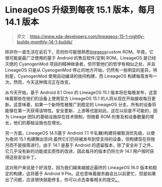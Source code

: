 # LineageOS 升级到每夜 15.1 版本，每月 14.1 版本

> 原文：<https://www.xda-developers.com/lineageos-15-1-nightly-builds-monthly-14-1-builds/>

除非你一直生活在岩石下，否则你可能很熟悉[linegeos](https://www.xda-developers.com/lineageos-summer-survey-2-results/)custom ROM。毕竟，它很可能是最广泛使用的基于 Android 的售后软件/定制 ROM。LineageOS 是已经灭绝的 CyanogenMod 项目的精神继承者，但尽管他们的哲学有相似之处，并且 LineageOS 只是从 CyanogenMod 停止的地方开始，仍然有一些明显的差异。特别是，CyanogenMod 使用自动编译的夜间构建，而 LineageOS 构建每周发布一次。然而，今天这种情况正在改变。

从今天开始，基于 Android 8.1 Oreo 的 LineageOS 15.1 版本将在每晚发布，这意味着那些在他们的设备上使用官方 LineageOS 15.1 的人将从现在开始接收每日更新。这意味着，如果一个新特性被推广到稳定的 LineageOS 分支，所有的设备将能够在第一天获得该特性。安全更新、上游等也是如此。这在以前是不可能的，因为 Lineage 团队的基础设施存在技术限制，但随着 ROM 的普及和设备数量的增长，他们的基础设施也在增长。

另一方面，LineageOS 14.1(基于 Android 7.1 牛轧糖)构建将被取消优先级，以便为夜间 15.1 构建腾出空间:虽然它们仍将被发布到受支持的设备，但构建现在将按月而不是按周进行。由于 14.1 是基于 Android 的遗留版本，除了安全补丁之外，它几乎没有新的功能或实质性的改进，因此每月的版本仍将允许 14.1 用户按时获得这些安全补丁。

这对用户来说是个好消息，因为我们越来越接近最终的 LineageOS 16.0 版本和稳定的构建，这将基于 Android 9 Pie。这也意味着服务器会比以前更忙，但是如果出了问题，应该很快就能修复。你可以点击查看相关的提交[。](https://github.com/LineageOS/hudson/commit/19b2b7a3deb84d90b79868c2c2ea901143936463)